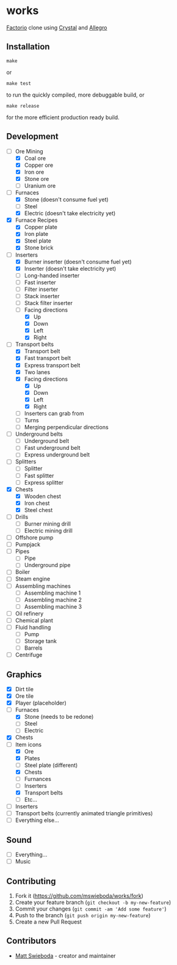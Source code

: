 # works

[Factorio](https://factorio.com/) clone using [Crystal](https://crystal-lang.org/) and [Allegro](https://liballeg.org/)

## Installation

```
make
```

or

```
make test
```

to run the quickly compiled, more debuggable build, or

```
make release
```

for the more efficient production ready build.


## Development

- [ ] Ore Mining
  - [x] Coal ore
  - [x] Copper ore
  - [x] Iron ore
  - [x] Stone ore
  - [ ] Uranium ore
- [ ] Furnaces
  - [x] Stone (doesn't consume fuel yet)
  - [ ] Steel
  - [x] Electric (doesn't take electricity yet)
- [x] Furnace Recipes
  - [x] Copper plate
  - [x] Iron plate
  - [x] Steel plate
  - [x] Stone brick
- [ ] Inserters
  - [x] Burner inserter (doesn't consume fuel yet)
  - [x] Inserter (doesn't take electricity yet)
  - [ ] Long-handed inserter
  - [ ] Fast inserter
  - [ ] Filter inserter
  - [ ] Stack inserter
  - [ ] Stack filter inserter
  - [ ] Facing directions
    - [x] Up
    - [x] Down
    - [x] Left
    - [x] Right
- [ ] Transport belts
  - [x] Transport belt
  - [x] Fast transport belt
  - [x] Express transport belt
  - [x] Two lanes
  - [x] Facing directions
    - [x] Up
    - [x] Down
    - [x] Left
    - [x] Right
  - [ ] Inserters can grab from
  - [ ] Turns
  - [ ] Merging perpendicular directions
- [ ] Underground belts
  - [ ] Underground belt
  - [ ] Fast underground belt
  - [ ] Express underground belt
- [ ] Splitters
  - [ ] Splitter
  - [ ] Fast splitter
  - [ ] Express splitter
- [x] Chests
  - [x] Wooden chest
  - [x] Iron chest
  - [x] Steel chest
- [ ] Drills
  - [ ] Burner mining drill
  - [ ] Electric mining drill
- [ ] Offshore pump
- [ ] Pumpjack
- [ ] Pipes
  - [ ] Pipe
  - [ ] Underground pipe
- [ ] Boiler
- [ ] Steam engine
- [ ] Assembling machines
  - [ ] Assembling machine 1
  - [ ] Assembling machine 2
  - [ ] Assembling machine 3
- [ ] Oil refinery
- [ ] Chemical plant
- [ ] Fluid handling
  - [ ] Pump
  - [ ] Storage tank
  - [ ] Barrels
- [ ] Centrifuge

## Graphics

- [x] Dirt tile
- [x] Ore tile
- [x] Player (placeholder)
- [ ] Furnaces
  - [x] Stone (needs to be redone)
  - [ ] Steel
  - [ ] Electric
- [x] Chests
- [ ] Item icons
  - [x] Ore
  - [x] Plates
  - [ ] Steel plate (different)
  - [x] Chests
  - [ ] Furnances
  - [ ] Inserters
  - [x] Transport belts
  - [ ] Etc...
- [ ] Inserters
- [ ] Transport belts (currently animated triangle primitives)
- [ ] Everything else...

## Sound

- [ ] Everything...
- [ ] Music

## Contributing

1. Fork it (<https://github.com/mswieboda/works/fork>)
2. Create your feature branch (`git checkout -b my-new-feature`)
3. Commit your changes (`git commit -am 'Add some feature'`)
4. Push to the branch (`git push origin my-new-feature`)
5. Create a new Pull Request

## Contributors

- [Matt Swieboda](https://github.com/mswieboda) - creator and maintainer

